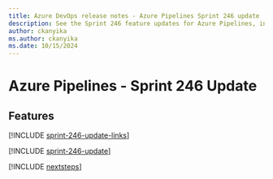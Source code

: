 ```yaml
---
title: Azure DevOps release notes - Azure Pipelines Sprint 246 update
description: See the Sprint 246 feature updates for Azure Pipelines, including next steps.
author: ckanyika
ms.author: ckanyika
ms.date: 10/15/2024
---
```


# Azure Pipelines - Sprint 246 Update

## Features

[!INCLUDE [sprint-246-update-links](../includes/pipelines/sprint-246-update-links.md)]

[!INCLUDE [sprint-246-update](../includes/pipelines/sprint-246-update.md)]

[!INCLUDE [nextsteps](../includes/nextsteps.md)]
